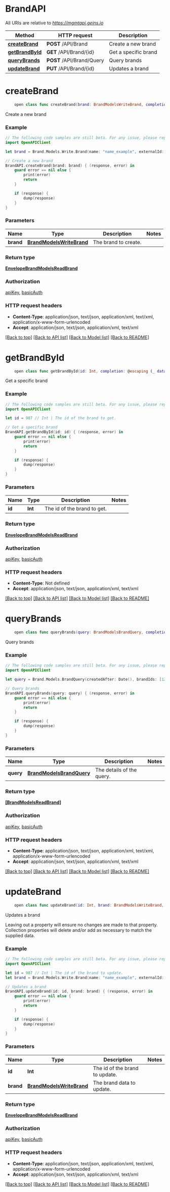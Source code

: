 # BrandAPI

All URIs are relative to *https://mgmtapi.geins.io*

Method | HTTP request | Description
------------- | ------------- | -------------
[**createBrand**](BrandAPI.md#createbrand) | **POST** /API/Brand | Create a new brand
[**getBrandById**](BrandAPI.md#getbrandbyid) | **GET** /API/Brand/{id} | Get a specific brand
[**queryBrands**](BrandAPI.md#querybrands) | **POST** /API/Brand/Query | Query brands
[**updateBrand**](BrandAPI.md#updatebrand) | **PUT** /API/Brand/{id} | Updates a brand


# **createBrand**
```swift
    open class func createBrand(brand: BrandModelsWriteBrand, completion: @escaping (_ data: EnvelopeBrandModelsReadBrand?, _ error: Error?) -> Void)
```

Create a new brand

### Example
```swift
// The following code samples are still beta. For any issue, please report via http://github.com/OpenAPITools/openapi-generator/issues/new
import OpenAPIClient

let brand = Brand.Models.Write.Brand(name: "name_example", externalId: "externalId_example", descriptions: [Shared.Models.LocalizableContent(languageCode: "languageCode_example", content: "content_example")]) // BrandModelsWriteBrand | The brand to create.

// Create a new brand
BrandAPI.createBrand(brand: brand) { (response, error) in
    guard error == nil else {
        print(error)
        return
    }

    if (response) {
        dump(response)
    }
}
```

### Parameters

Name | Type | Description  | Notes
------------- | ------------- | ------------- | -------------
 **brand** | [**BrandModelsWriteBrand**](BrandModelsWriteBrand.md) | The brand to create. | 

### Return type

[**EnvelopeBrandModelsReadBrand**](EnvelopeBrandModelsReadBrand.md)

### Authorization

[apiKey](../README.md#apiKey), [basicAuth](../README.md#basicAuth)

### HTTP request headers

 - **Content-Type**: application/json, text/json, application/xml, text/xml, application/x-www-form-urlencoded
 - **Accept**: application/json, text/json, application/xml, text/xml

[[Back to top]](#) [[Back to API list]](../README.md#documentation-for-api-endpoints) [[Back to Model list]](../README.md#documentation-for-models) [[Back to README]](../README.md)

# **getBrandById**
```swift
    open class func getBrandById(id: Int, completion: @escaping (_ data: EnvelopeBrandModelsReadBrand?, _ error: Error?) -> Void)
```

Get a specific brand

### Example
```swift
// The following code samples are still beta. For any issue, please report via http://github.com/OpenAPITools/openapi-generator/issues/new
import OpenAPIClient

let id = 987 // Int | The id of the brand to get.

// Get a specific brand
BrandAPI.getBrandById(id: id) { (response, error) in
    guard error == nil else {
        print(error)
        return
    }

    if (response) {
        dump(response)
    }
}
```

### Parameters

Name | Type | Description  | Notes
------------- | ------------- | ------------- | -------------
 **id** | **Int** | The id of the brand to get. | 

### Return type

[**EnvelopeBrandModelsReadBrand**](EnvelopeBrandModelsReadBrand.md)

### Authorization

[apiKey](../README.md#apiKey), [basicAuth](../README.md#basicAuth)

### HTTP request headers

 - **Content-Type**: Not defined
 - **Accept**: application/json, text/json, application/xml, text/xml

[[Back to top]](#) [[Back to API list]](../README.md#documentation-for-api-endpoints) [[Back to Model list]](../README.md#documentation-for-models) [[Back to README]](../README.md)

# **queryBrands**
```swift
    open class func queryBrands(query: BrandModelsBrandQuery, completion: @escaping (_ data: [BrandModelsReadBrand]?, _ error: Error?) -> Void)
```

Query brands

### Example
```swift
// The following code samples are still beta. For any issue, please report via http://github.com/OpenAPITools/openapi-generator/issues/new
import OpenAPIClient

let query = Brand.Models.BrandQuery(createdAfter: Date(), brandIds: [123], externalIds: ["externalIds_example"]) // BrandModelsBrandQuery | The details of the query.

// Query brands
BrandAPI.queryBrands(query: query) { (response, error) in
    guard error == nil else {
        print(error)
        return
    }

    if (response) {
        dump(response)
    }
}
```

### Parameters

Name | Type | Description  | Notes
------------- | ------------- | ------------- | -------------
 **query** | [**BrandModelsBrandQuery**](BrandModelsBrandQuery.md) | The details of the query. | 

### Return type

[**[BrandModelsReadBrand]**](BrandModelsReadBrand.md)

### Authorization

[apiKey](../README.md#apiKey), [basicAuth](../README.md#basicAuth)

### HTTP request headers

 - **Content-Type**: application/json, text/json, application/xml, text/xml, application/x-www-form-urlencoded
 - **Accept**: application/json, text/json, application/xml, text/xml

[[Back to top]](#) [[Back to API list]](../README.md#documentation-for-api-endpoints) [[Back to Model list]](../README.md#documentation-for-models) [[Back to README]](../README.md)

# **updateBrand**
```swift
    open class func updateBrand(id: Int, brand: BrandModelsWriteBrand, completion: @escaping (_ data: EnvelopeBrandModelsReadBrand?, _ error: Error?) -> Void)
```

Updates a brand

Leaving out a property will ensure no changes are made to that property.  Collection properties will delete and/or add as necessary to match the supplied data.

### Example
```swift
// The following code samples are still beta. For any issue, please report via http://github.com/OpenAPITools/openapi-generator/issues/new
import OpenAPIClient

let id = 987 // Int | The id of the brand to update.
let brand = Brand.Models.Write.Brand(name: "name_example", externalId: "externalId_example", descriptions: [Shared.Models.LocalizableContent(languageCode: "languageCode_example", content: "content_example")]) // BrandModelsWriteBrand | The brand data to update.

// Updates a brand
BrandAPI.updateBrand(id: id, brand: brand) { (response, error) in
    guard error == nil else {
        print(error)
        return
    }

    if (response) {
        dump(response)
    }
}
```

### Parameters

Name | Type | Description  | Notes
------------- | ------------- | ------------- | -------------
 **id** | **Int** | The id of the brand to update. | 
 **brand** | [**BrandModelsWriteBrand**](BrandModelsWriteBrand.md) | The brand data to update. | 

### Return type

[**EnvelopeBrandModelsReadBrand**](EnvelopeBrandModelsReadBrand.md)

### Authorization

[apiKey](../README.md#apiKey), [basicAuth](../README.md#basicAuth)

### HTTP request headers

 - **Content-Type**: application/json, text/json, application/xml, text/xml, application/x-www-form-urlencoded
 - **Accept**: application/json, text/json, application/xml, text/xml

[[Back to top]](#) [[Back to API list]](../README.md#documentation-for-api-endpoints) [[Back to Model list]](../README.md#documentation-for-models) [[Back to README]](../README.md)

